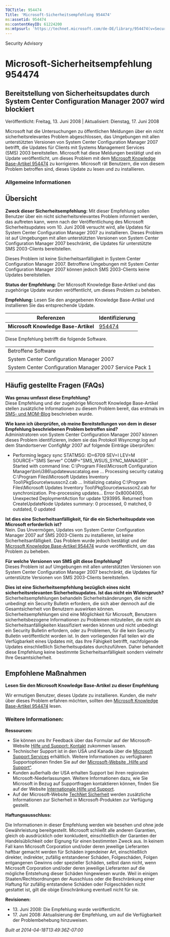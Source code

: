 ```yaml
---
TOCTitle: 954474
Title: 'Microsoft-Sicherheitsempfehlung 954474'
ms:assetid: 954474
ms:contentKeyID: 61224200
ms:mtpsurl: 'https://technet.microsoft.com/de-DE/library/954474(v=Security.10)'
---
```


Security Advisory

Microsoft-Sicherheitsempfehlung 954474
======================================

Bereitstellung von Sicherheitsupdates durch System Center Configuration Manager 2007 wird blockiert
---------------------------------------------------------------------------------------------------

Veröffentlicht: Freitag, 13. Juni 2008 | Aktualisiert: Dienstag, 17. Juni 2008

Microsoft hat die Untersuchungen zu öffentlichen Meldungen über ein nicht sicherheitsrelevantes Problem abgeschlossen, das Umgebungen mit allen unterstützten Versionen von System Center Configuration Manager 2007 betrifft, die Updates für Clients mit Systems Management Services (SMS) 2003 bereitstellen. Microsoft hat diese Meldungen bestätigt und ein Update veröffentlicht, um dieses Problem mit dem [Microsoft Knowledge Base-Artikel 954474](http://support.microsoft.com/kb/954474/en-us) zu korrigieren. Microsoft rät Benutzern, die von diesem Problem betroffen sind, dieses Update zu lesen und zu installieren.

### Allgemeine Informationen

Übersicht
---------

**Zweck dieser Sicherheitsempfehlung:** Mit dieser Empfehlung sollen Benutzer über ein nicht sicherheitsrelevantes Problem informiert werden, das auftreten kann, wenn nach der Veröffentlichung des Microsoft Sicherheitsupdates vom 10. Juni 2008 versucht wird, alle Updates für System Center Configuration Manager 2007 zu installieren. Dieses Problem ist auf Umgebungen mit allen unterstützten Versionen von System Center Configuration Manager 2007 beschränkt, die Updates für unterstützte SMS 2003-Clients bereitstellen.

Dieses Problem ist keine Sicherheitsanfälligkeit in System Center Configuration Manager 2007. Betroffene Umgebungen mit System Center Configuration Manager 2007 können jedoch SMS 2003-Clients keine Updates bereitstellen.

**Status der Empfehlung:** Der Microsoft Knowledge Base-Artikel und das zugehörige Update wurden veröffentlicht, um dieses Problem zu beheben.

**Empfehlung:** Lesen Sie den angegebenen Knowledge Base-Artikel und installieren Sie das entsprechende Update.

| Referenzen                           | Identifizierung                                        |
|--------------------------------------|--------------------------------------------------------|
| **Microsoft Knowledge Base-Artikel** | [954474](http://support.microsoft.com/kb/954474/en-us) |

Diese Empfehlung betrifft die folgende Software.

|                                                         |
|---------------------------------------------------------|
| Betroffene Software                                     |
| System Center Configuration Manager 2007                |
| System Center Configuration Manager 2007 Service Pack 1 |

Häufig gestellte Fragen (FAQs)
------------------------------

**Was genau umfasst diese Empfehlung?**  
Diese Empfehlung und der zugehörige Microsoft Knowledge Base-Artikel stellen zusätzliche Informationen zu diesem Problem bereit, das erstmals im [SMS- und MOM-Blog](http://blogs.technet.com/smsandmom/archive/2008/06/12/wsus-offline-scan-catalog-fails-to-sync-on-configmgr-2007.aspx) beschrieben wurde.

**Wie kann ich überprüfen, ob meine Bereitstellungen von dem in dieser Empfehlung beschriebenen Problem betroffen sind?**  
Administratoren von System Center Configuration Manager 2007 können dieses Problem identifizieren, indem sie das Protokoll Wsyncmgr.log auf dem Standortserver ConfigMgr 2007 auf folgende Einträge überprüfen:

-   Performing legacy sync
    STATMSG: ID=6709 SEV=I LEV=M SOURCE="SMS Server" COMP="SMS\_WSUS\_SYNC\_MANAGER" …
    Started with command line: C:\\Program Files\\Microsoft Configuration Manager\\bin\\i386\\updatewuscatalog.exe …
    Processing security catalog C:\\Program Files\\Microsoft Updates Inventory Tool\\PkgSource\\wsusscn2.cab ...
    Initializing catalog C:\\Program Files\\Microsoft Updates Inventory Tool\\PkgSource\\wsusscn2.cab for synchronization.
    Pre-processing updates...
    Error 0x80004005, Unexpected DeploymentAction for update 1293995. Returned from CreateUpdateNode
    Updates summary: 0 processed, 0 matched, 0 outdated, 0 updated

**Ist dies eine Sicherheitsanfälligkeit, für die ein Sicherheitsupdate von Microsoft erforderlich ist?**  
Nein. Das Unvermögen, Updates von System Center Configuration Manager 2007 auf SMS 2003-Clients zu installieren, ist keine Sicherheitsanfälligkeit. Das Problem wurde jedoch bestätigt und der [Microsoft Knowledge Base-Artikel 954474](http://support.microsoft.com/kb/954474/en-us) wurde veröffentlicht, um das Problem zu beheben.

**Für welche Versionen von SMS gilt diese Empfehlung?**  
Dieses Problem ist auf Umgebungen mit allen unterstützten Versionen von System Center Configuration Manager 2007 beschränkt, die Updates für unterstützte Versionen von SMS 2003-Clients bereitstellen.

**Dies ist eine Sicherheitsempfehlung bezüglich eines nicht sicherheitsrelevanten Sicherheitsupdates. Ist das nicht ein Widerspruch?**  
Sicherheitsempfehlungen behandeln Sicherheitsänderungen, die nicht unbedingt ein Security Bulletin erfordern, die sich aber dennoch auf die Gesamtsicherheit von Benutzern auswirken können. Sicherheitsempfehlungen sind eine Möglichkeit für Microsoft, Benutzern sicherheitsbezogene Informationen zu Problemen mitzuteilen, die nicht als Sicherheitsanfälligkeiten klassifiziert werden können und nicht unbedingt ein Security Bulletin erfordern, oder zu Problemen, für die kein Security Bulletin veröffentlicht worden ist. In dem vorliegenden Fall teilen wir die Verfügbarkeit eines Updates mit, das Ihre Fähigkeit betrifft, nachfolgende Updates einschließlich Sicherheitsupdates durchzuführen. Daher behandelt diese Empfehlung keine bestimmte Sicherheitsanfälligkeit sondern vielmehr Ihre Gesamtsicherheit.

Empfohlene Maßnahmen
--------------------

**Lesen Sie den Microsoft Knowledge Base-Artikel zu dieser Empfehlung**

Wir ermutigen Benutzer, dieses Update zu installieren. Kunden, die mehr über dieses Problem erfahren möchten, sollten den [Microsoft Knowledge Base-Artikel 954474](http://support.microsoft.com/kb/954474/en-us) lesen.

### Weitere Informationen:

**Ressourcen:**

-   Sie können uns Ihr Feedback über das Formular auf der Microsoft-Website [Hilfe und Support: Kontakt](https://support.microsoft.com/common/survey.aspx?scid=sw;en;1257&showpage=1&ws=technet&sd=tech) zukommen lassen.
-   Technischer Support ist in den USA und Kanada über die [Microsoft Support Services](http://go.microsoft.com/fwlink/?linkid=21131) erhältlich. Weitere Informationen zu verfügbaren Supportoptionen finden Sie auf der [Microsoft-Website „Hilfe und Support“](http://support.microsoft.com/).
-   Kunden außerhalb der USA erhalten Support bei ihren regionalen Microsoft-Niederlassungen. Weitere Informationen dazu, wie Sie Microsoft in Bezug auf Supportfragen kontaktieren können, finden Sie auf der Website [Internationale Hilfe und Support](http://go.microsoft.com/fwlink/?linkid=21155).
-   Auf der Microsoft-Website [TechNet Sicherheit](http://www.microsoft.com/germany/technet/sicherheit/default.mspx) werden zusätzliche Informationen zur Sicherheit in Microsoft-Produkten zur Verfügung gestellt.

**Haftungsausschluss:**

Die Informationen in dieser Empfehlung werden wie besehen und ohne jede Gewährleistung bereitgestellt. Microsoft schließt alle anderen Garantien, gleich ob ausdrücklich oder konkludent, einschließlich der Garantien der Handelsüblichkeit oder Eignung für einen bestimmten Zweck aus. In keinem Fall kann Microsoft Corporation und/oder deren jeweilige Lieferanten haftbar gemacht werden für Schäden irgendeiner Art, einschließlich direkter, indirekter, zufällig entstandener Schäden, Folgeschäden, Folgen entgangenen Gewinns oder spezieller Schäden, selbst dann nicht, wenn Microsoft Corporation und/oder deren jeweilige Lieferanten auf die mögliche Entstehung dieser Schäden hingewiesen wurde. Weil in einigen Staaten/Rechtsordnungen der Ausschluss oder die Beschränkung einer Haftung für zufällig entstandene Schäden oder Folgeschäden nicht gestattet ist, gilt die obige Einschränkung eventuell nicht für sie.

**Revisionen:**

-   13. Juni 2008: Die Empfehlung wurde veröffentlicht.
-   17. Juni 2008: Aktualisierung der Empfehlung, um auf die Verfügbarkeit der Problembehebung hinzuweisen.

*Built at 2014-04-18T13:49:36Z-07:00*

